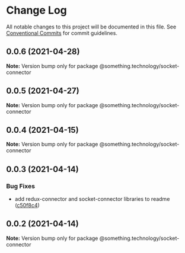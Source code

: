 # Change Log

All notable changes to this project will be documented in this file.
See [Conventional Commits](https://conventionalcommits.org) for commit guidelines.

## 0.0.6 (2021-04-28)

**Note:** Version bump only for package @something.technology/socket-connector





## 0.0.5 (2021-04-27)

**Note:** Version bump only for package @something.technology/socket-connector





## 0.0.4 (2021-04-15)

**Note:** Version bump only for package @something.technology/socket-connector





## 0.0.3 (2021-04-14)


### Bug Fixes

* add redux-connector and socket-connector libraries to readme ([c50f8c4](https://github.com/Something-Technology/something-ts/commit/c50f8c43d710ba65a2d2927ef2344cc9eddaba23))





## 0.0.2 (2021-04-14)

**Note:** Version bump only for package @something.technology/socket-connector
